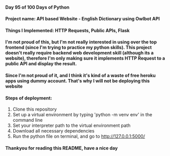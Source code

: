 #### Day 95 of 100 Days of Python
#### Project name: API based Website - English Dictionary using Owlbot API
#### Things I Implemented: HTTP Requests, Public APIs, Flask

#### I'm not proud of this, but I'm not really interested in using over the top frontend (since I'm trying to practice my python skills). This project doesn't really require backend web development skill (although its a website), therefore I'm only making sure it implements HTTP Request to a public API and display the result.

#### Since I'm not proud of it, and I think it's kind of a waste of free heroku apps using dummy account. That's why I will not be deploying this website

#### Steps of deployment:
1. Clone this repository
2. Set up a virtual environment by typing 'python -m venv env' in the command line
3. Set your interpreter path to the virtual environment path
4. Download all necessary dependencies
5. Run the python file on terminal, and go to http://127.0.0.1:5000/

#### Thankyou for reading this README, have a nice day
